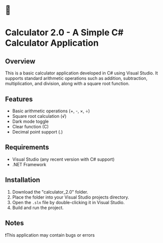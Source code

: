 

# 🧮 

# Calculator 2.0 - A Simple C# Calculator Application

## Overview
This is a basic calculator application developed in C# using Visual Studio. It supports standard arithmetic operations such as addition, subtraction, multiplication, and division, along with a square root function. 

## Features
- Basic arithmetic operations (+, -, ×, ÷)
- Square root calculation (√)
- Dark mode toggle
- Clear function (C)
- Decimal point support (.)

## Requirements
- Visual Studio (any recent version with C# support)
- .NET Framework

## Installation
1. Download the "calculator_2.0" folder.
2. Place the folder into your Visual Studio projects directory.
3. Open the `.sln` file by double-clicking it in Visual Studio.
4. Build and run the project.



## Notes
❗This application may contain bugs or errors

